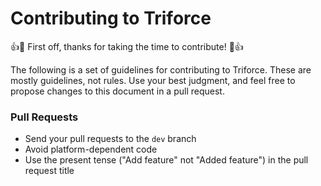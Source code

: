 # Contributing to Triforce

:+1::tada: First off, thanks for taking the time to contribute! :tada::+1:

The following is a set of guidelines for contributing to Triforce. These are mostly guidelines, not rules. Use your best judgment, and feel free to propose changes to this document in a pull request.

### Pull Requests
* Send your pull requests to the `dev` branch
* Avoid platform-dependent code
* Use the present tense ("Add feature" not "Added feature") in the pull request title
